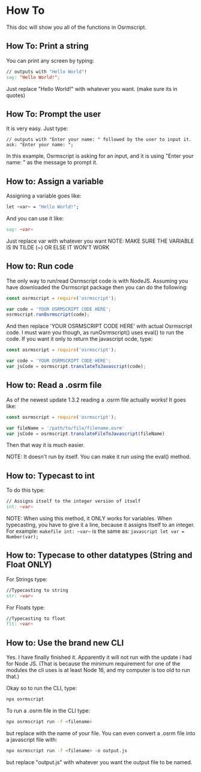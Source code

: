 # How To

This doc will show you all of the functions in Osrmscript.

## How To: Print a string

You can print any screen by typing:

```makefile
// outputs with "Hello World"!
say: "Hello World!";
```

Just replace "Hello World!" with whatever you want. (make sure its in quotes)

## How To: Prompt the user

It is very easy. Just type:

```text
// outputs with "Enter your name: " followed by the user to input it.
ask: "Enter your name: ";
```

In this example, Osrmscript is asking for an input, and it is using "Enter your name: " as the message to prompt it.

## How to: Assign a variable

Assigning a variable goes like:

```makefile
let ~var~ = "Hello World!";
```

And you can use it like:

```makefile
say: ~var~
```

Just replace var with whatever you want
NOTE: MAKE SURE THE VARIABLE IS IN TILDE (~) OR ELSE IT WON'T WORK

## How to: Run code

The only way to run/read Osrmscript code is with NodeJS. Assuming you have downloaded the Osrmscript package then you can do the following:

```javascript
const osrmscript = require('osrmscript');

var code = 'YOUR OSRMSCRIPT CODE HERE';
osrmscript.runOsrmscript(code);
```

And then replace 'YOUR OSRMSCRIPT CODE HERE' with actual Osrmscript code. I must warn you though, as runOsrmscript() uses eval() to run the code. If you want it only to return the javascript ocde, type:

```javascript
const osrmscript = require('osrmscript');

var code = 'YOUR OSRMSCRIPT CODE HERE';
var jsCode = osrmscript.translateToJavascript(code);
```

## How to: Read a .osrm file

As of the newest update 1.3.2 reading a .osrm file actually works! It goes like:

```javascript
const osrmscript = require('osrmscript');

var fileName = '/path/to/file/filename.osrm'
var jsCode = osrmscript.translateFileToJavascript(fileName)
```

Then that way it is much easier.

NOTE: It doesn't run by itself. You can make it run using the eval() method.

## How to: Typecast to int

To do this type:

```makefile
// Assigns itself to the integer version of itself
int: ~var~
```

NOTE: When using this method, it ONLY works for variables. When typecasting, you have to give it a line, because it assigns Itself to an integer. For example: `makefile int: ~var~` is the same as: `javascript let var = Number(var);`

## How to: Typecase to other datatypes (String and Float ONLY)

For Strings type:

```makefile
//Typecasting to string
str: ~var~
```

For Floats type:

```makefile
//Typecasting to float
flt: ~var~
```
## How to: Use the brand new CLI

Yes. I have finally finished it. Apparently it will not run with the update i had for Node JS. (That is because the minimum requirement for one of the modules the cli uses is at least Node 16, and my computer is too old to run that.)

Okay so to run the CLI, type:

```bash
npx osrmscript
```

To run a .osrm file in the CLI type:

```bash
npx osrmscript run -f <filename>
```

but replace <filename> with the name of your file. You can even convert a .osrm file into a javascript file with:

```bash
npx osrmscript run -f <filename> -o output.js
```

but replace "output.js" with whatever you want the output file to be named.
